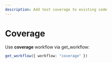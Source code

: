 ```yaml
---
description: Add test coverage to existing code
---
```


# Coverage

Use **coverage** workflow via get_workflow:
```typescript
get_workflow({ workflow: "coverage" })
```
